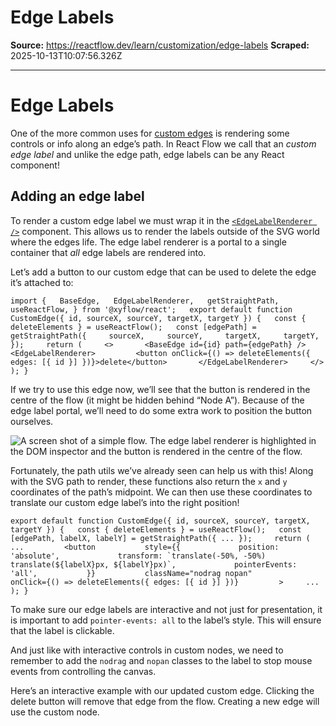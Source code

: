 # Edge Labels

**Source:** https://reactflow.dev/learn/customization/edge-labels
**Scraped:** 2025-10-13T10:07:56.326Z

---

# Edge Labels

One of the more common uses for [custom edges](/learn/customization/custom-edges) is rendering some controls or info along an edge’s path. In React Flow we call that an _custom edge label_ and unlike the edge path, edge labels can be any React component!

## Adding an edge label[](#adding-an-edge-label)

To render a custom edge label we must wrap it in the [`<EdgeLabelRenderer />`](/api-reference/components/edge-label-renderer) component. This allows us to render the labels outside of the SVG world where the edges life. The edge label renderer is a portal to a single container that _all_ edge labels are rendered into.

Let’s add a button to our custom edge that can be used to delete the edge it’s attached to:

`import {   BaseEdge,   EdgeLabelRenderer,   getStraightPath,   useReactFlow, } from '@xyflow/react';   export default function CustomEdge({ id, sourceX, sourceY, targetX, targetY }) {   const { deleteElements } = useReactFlow();   const [edgePath] = getStraightPath({     sourceX,     sourceY,     targetX,     targetY,   });     return (     <>       <BaseEdge id={id} path={edgePath} />       <EdgeLabelRenderer>         <button onClick={() => deleteElements({ edges: [{ id }] })}>delete</button>       </EdgeLabelRenderer>     </>   ); }`

If we try to use this edge now, we’ll see that the button is rendered in the centre of the flow (it might be hidden behind “Node A”). Because of the edge label portal, we’ll need to do some extra work to position the button ourselves.

![A screen shot of a simple flow. The edge label renderer is highlighted in the DOM inspector and the button is rendered in the centre of the flow.](/_next/image?url=%2Fimg%2Flearn%2Fedge-label-renderer-position.png&w=3840&q=75)

Fortunately, the path utils we’ve already seen can help us with this! Along with the SVG path to render, these functions also return the `x` and `y` coordinates of the path’s midpoint. We can then use these coordinates to translate our custom edge label’s into the right position!

``export default function CustomEdge({ id, sourceX, sourceY, targetX, targetY }) {   const { deleteElements } = useReactFlow();   const [edgePath, labelX, labelY] = getStraightPath({ ... });     return (     ...         <button           style={{             position: 'absolute',             transform: `translate(-50%, -50%) translate(${labelX}px, ${labelY}px)`,             pointerEvents: 'all',           }}           className="nodrag nopan"           onClick={() => deleteElements({ edges: [{ id }] })}         >     ...   ); }``

To make sure our edge labels are interactive and not just for presentation, it is important to add `pointer-events: all` to the label’s style. This will ensure that the label is clickable.

And just like with interactive controls in custom nodes, we need to remember to add the `nodrag` and `nopan` classes to the label to stop mouse events from controlling the canvas.

Here’s an interactive example with our updated custom edge. Clicking the delete button will remove that edge from the flow. Creating a new edge will use the custom node.
